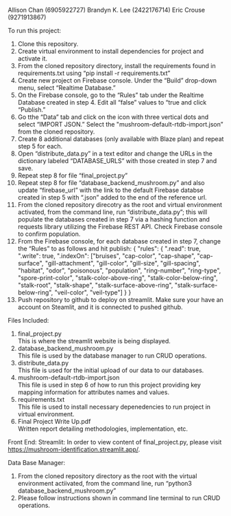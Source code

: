 Allison Chan (6905922727)
Brandyn K. Lee (2422176714)
Eric Crouse (9271913867)

To run this project:
1. Clone this repository.
2. Create virtual environment to install dependencies for project and activate it.
3. From the cloned repository directory, install the requirements found in requirements.txt using “pip install -r requirements.txt”
4. Create new project on Firebase console. Under the “Build” drop-down menu, select “Realtime Database.”
5. On the Firebase console, go to the “Rules” tab under the Realtime Database created in step 4. Edit all “false” values to “true and click “Publish.” 
6. Go tthe “Data” tab and click on the icon with three vertical dots and select “IMPORT JSON.”  Select the "mushroom-default-rtdb-import.json” from the cloned repository.
7. Create 8 additional databases (only available with Blaze plan) and repeat step 5 for each.
8. Open “distribute_data.py” in a text editor and change the URLs in the dictionary labeled “DATABASE_URLS” with those created in step 7 and save.
9. Repeat step 8 for file “final_project.py”
10. Repeat step 8 for file “database_backend_mushroom.py” and also update “firebase_url” with the link to the default Firebase databse created in step 5 with “.json” added to the end of the reference url.
11. From the cloned repository direcotry as the root and virtual environment activated, from the command line, run “distribute_data.py”; this will populate the databases created in step 7 via a hashing function and requests library utilizing the Firebase REST API. Check Firebase console to confirm population.
12. From the Firebase console, for each database created in step 7, change the “Rules” to as follows and hit publish:
{
  "rules": {
    ".read": true,
    ".write": true,
    ".indexOn": ["bruises", "cap-color", "cap-shape", "cap-surface", "gill-attachment", "gill-color", "gill-size", "gill-spacing", "habitat", "odor", "poisonous", "population", "ring-number", "ring-type", "spore-print-color", "stalk-color-above-ring", "stalk-color-below-ring", "stalk-root", "stalk-shape", "stalk-surface-above-ring", "stalk-surface-below-ring", "veil-color", "veil-type"]
  }
}
13. Push repository to github to deploy on streamlit. Make sure your have an account on Steamlit, and it is connected to pushed github. 


Files Included:
1. final_project.py<br>
  This is where the streamlit website is being displayed. 
2. database_backend_mushroom.py<br>
  This file is used by the database manager to run CRUD operations.
3. distribute_data.py<br>
  This file is used for the initial upload of our data to our databases. 
4. mushroom-default-rtdb-import.json<br>
  This file is used in step 6 of how to run this project providing key mapping information for attributes names and values.
5. requirements.txt<br>
  This file is used to install necessary depenedencies to run project in virtual environment.
6. Final Project Write Up.pdf<br>
   Written report detailing methodologies, implementation, etc.

Front End:
Streamlit: In order to view content of final_project.py, please visit https://mushroom-identification.streamlit.app/.

Data Base Manager:
1. From the cloned repository directory as the root with the virtual environment actiivated, from the command line, run “python3 database_backend_mushroom.py”
2. Please follow instructions shown in command line terminal to run CRUD operations.


